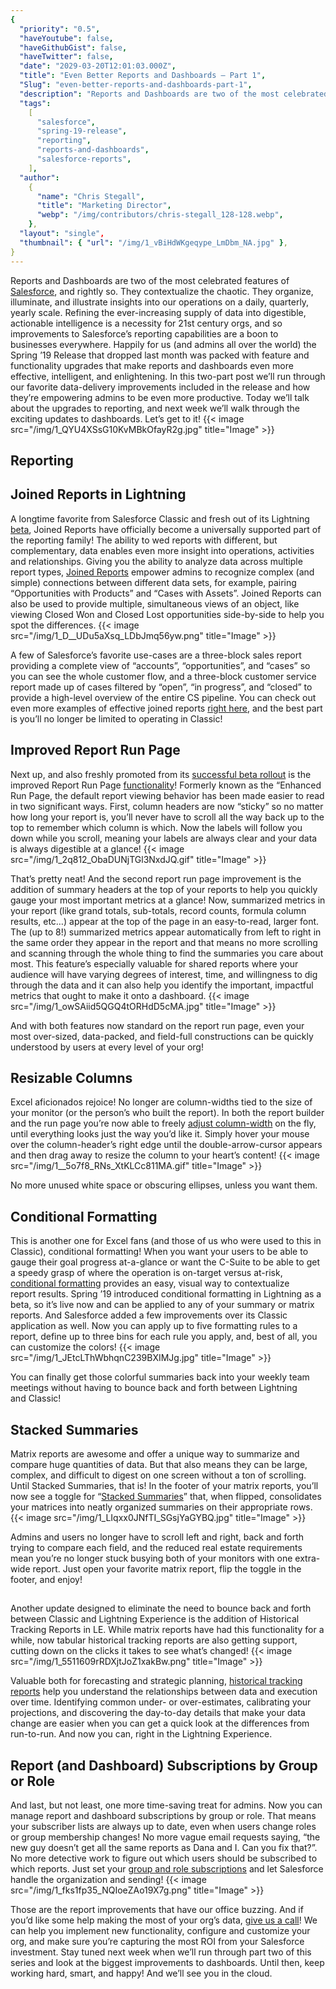 ```yaml
---
{
  "priority": "0.5",
  "haveYoutube": false,
  "haveGithubGist": false,
  "haveTwitter": false,
  "date": "2029-03-20T12:01:03.000Z",
  "title": "Even Better Reports and Dashboards — Part 1",
  "Slug": "even-better-reports-and-dashboards-part-1",
  "description": "Reports and Dashboards are two of the most celebrated features of Salesforce, and rightly so. They contextualize the chaotic. They organize, illuminate, and illustrate insights into our operations on a daily, quarterly, yearly scale. Refining the ever-increasing supply of data into digestible, actionable intelligence is a necessity for 21st century orgs, and so improvements to Salesforce’s reporting capabilities are a boon to businesses everywhere..",
  "tags":
    [
      "salesforce",
      "spring-19-release",
      "reporting",
      "reports-and-dashboards",
      "salesforce-reports",
    ],
  "author":
    {
      "name": "Chris Stegall",
      "title": "Marketing Director",
      "webp": "/img/contributors/chris-stegall_128-128.webp",
    },
  "layout": "single",
  "thumbnail": { "url": "/img/1_vBiHdWKgeqype_LmDbm_NA.jpg" },
}
---
```


Reports and Dashboards are two of the most celebrated features of [Salesforce](https://www.salesforce.com/products/), and rightly so. They contextualize the chaotic. They organize, illuminate, and illustrate insights into our operations on a daily, quarterly, yearly scale. Refining the ever-increasing supply of data into digestible, actionable intelligence is a necessity for 21st century orgs, and so improvements to Salesforce’s reporting capabilities are a boon to businesses everywhere.
Happily for us (and admins all over the world) the Spring ’19 Release that dropped last month was packed with feature and functionality upgrades that make reports and dashboards even more effective, intelligent, and enlightening. In this two-part post we’ll run through our favorite data-delivery improvements included in the release and how they’re empowering admins to be even more productive.
Today we’ll talk about the upgrades to reporting, and next week we’ll walk through the exciting updates to dashboards.
Let’s get to it!
{{< image src="/img/1_QYU4XSsG10KvMBkOfayR2g.jpg" title="Image" >}}

## Reporting

## Joined Reports in Lightning

A longtime favorite from Salesforce Classic and fresh out of its Lightning [beta](https://releasenotes.docs.salesforce.com/en-us/summer18/release-notes/rn_rd_joined_reports.htm), Joined Reports have officially become a universally supported part of the reporting family!
The ability to wed reports with different, but complementary, data enables even more insight into operations, activities and relationships. Giving you the ability to analyze data across multiple report types, [Joined Reports](https://releasenotes.docs.salesforce.com/en-us/spring19/release-notes/rn_rd_joined_reports.htm) empower admins to recognize complex (and simple) connections between different data sets, for example, pairing “Opportunities with Products” and “Cases with Assets”. Joined Reports can also be used to provide multiple, simultaneous views of an object, like viewing Closed Won and Closed Lost opportunities side-by-side to help you spot the differences.
{{< image src="/img/1_D__UDu5aXsq_LDbJmq56yw.png" title="Image" >}}

A few of Salesforce’s favorite use-cases are a three-block sales report providing a complete view of “accounts”, “opportunities”, and “cases” so you can see the whole customer flow, and a three-block customer service report made up of cases filtered by “open”, “in progress”, and “closed” to provide a high-level overview of the entire CS pipeline.
You can check out even more examples of effective joined reports [right here](https://help.salesforce.com/articleView?id=reports_examples_joined.htm&type=5), and the best part is you’ll no longer be limited to operating in Classic!

## Improved Report Run Page

Next up, and also freshly promoted from its [successful beta rollout](https://releasenotes.docs.salesforce.com/en-us/summer18/release-notes/rn_rd_reports_enhancedrunpage.htm) is the improved Report Run Page [functionality](https://releasenotes.docs.salesforce.com/en-us/spring19/release-notes/rn_rd_reports_run_page_ga.htm)! Formerly known as the “Enhanced Run Page, the default report viewing behavior has been made easier to read in two significant ways.
First, column headers are now “sticky” so no matter how long your report is, you’ll never have to scroll all the way back up to the top to remember which column is which. Now the labels will follow you down while you scroll, meaning your labels are always clear and your data is always digestible at a glance!
{{< image src="/img/1_2q812_ObaDUNjTGl3NxdJQ.gif" title="Image" >}}

That’s pretty neat!
And the second report run page improvement is the addition of summary headers at the top of your reports to help you quickly gauge your most important metrics at a glance! Now, summarized metrics in your report (like grand totals, sub-totals, record counts, formula column results, etc…) appear at the top of the page in an easy-to-read, larger font.
The (up to 8!) summarized metrics appear automatically from left to right in the same order they appear in the report and that means no more scrolling and scanning through the whole thing to find the summaries you care about most. This feature’s especially valuable for shared reports where your audience will have varying degrees of interest, time, and willingness to dig through the data and it can also help you identify the important, impactful metrics that ought to make it onto a dashboard.
{{< image src="/img/1_owSAiid5QGQ4tORHdD5cMA.jpg" title="Image" >}}

And with both features now standard on the report run page, even your most over-sized, data-packed, and field-full constructions can be quickly understood by users at every level of your org!

## Resizable Columns

Excel aficionados rejoice! No longer are column-widths tied to the size of your monitor (or the person’s who built the report). In both the report builder and the run page you’re now able to freely [adjust column-width](https://releasenotes.docs.salesforce.com/en-us/spring19/release-notes/rn_rd_reports_resizecolumn.htm) on the fly, until everything looks just the way you’d like it.
Simply hover your mouse over the column-header’s right edge until the double-arrow-cursor appears and then drag away to resize the column to your heart’s content!
{{< image src="/img/1__5o7f8_RNs_XtKLCc811MA.gif" title="Image" >}}

No more unused white space or obscuring ellipses, unless you want them.

## Conditional Formatting

This is another one for Excel fans (and those of us who were used to this in Classic), conditional formatting! When you want your users to be able to gauge their goal progress at-a-glance or want the C-Suite to be able to get a speedy grasp of where the operation is on-target versus at-risk, [conditional formatting](https://releasenotes.docs.salesforce.com/en-us/spring19/release-notes/rn_rd_reports_conditionalformat.htm) provides an easy, visual way to contextualize report results.
Spring ’19 introduced conditional formatting in Lightning as a beta, so it’s live now and can be applied to any of your summary or matrix reports. And Salesforce added a few improvements over its Classic application as well. Now you can apply up to five formatting rules to a report, define up to three bins for each rule you apply, and, best of all, you can customize the colors!
{{< image src="/img/1_JEtcLThWbhqnC239BXIMJg.jpg" title="Image" >}}

You can finally get those colorful summaries back into your weekly team meetings without having to bounce back and forth between Lightning and Classic!

## Stacked Summaries

Matrix reports are awesome and offer a unique way to summarize and compare huge quantities of data. But that also means they can be large, complex, and difficult to digest on one screen without a ton of scrolling. Until Stacked Summaries, that is!
In the footer of your matrix reports, you’ll now see a toggle for “[Stacked Summaries](https://releasenotes.docs.salesforce.com/en-us/spring19/release-notes/rn_rd_reports_stackedsummaries.htm)” that, when flipped, consolidates your matrices into neatly organized summaries on their appropriate rows.
{{< image src="/img/1_LIqxx0JNfTI_SGsjYaGYBQ.jpg" title="Image" >}}

Admins and users no longer have to scroll left and right, back and forth trying to compare each field, and the reduced real estate requirements mean you’re no longer stuck busying both of your monitors with one extra-wide report. Just open your favorite matrix report, flip the toggle in the footer, and enjoy!

##

Another update designed to eliminate the need to bounce back and forth between Classic and Lightning Experience is the addition of Historical Tracking Reports in LE. While matrix reports have had this functionality for a while, now tabular historical tracking reports are also getting support, cutting down on the clicks it takes to see what’s changed!
{{< image src="/img/1_5511609rRDXjtJoZ1xakBw.png" title="Image" >}}

Valuable both for forecasting and strategic planning, [historical tracking reports](https://releasenotes.docs.salesforce.com/en-us/spring19/release-notes/rn_rd_historical_tracking_lex.htm) help you understand the relationships between data and execution over time. Identifying common under- or over-estimates, calibrating your projections, and discovering the day-to-day details that make your data change are easier when you can get a quick look at the differences from run-to-run. And now you can, right in the Lightning Experience.

## Report (and Dashboard) Subscriptions by Group or Role

And last, but not least, one more time-saving treat for admins. Now you can manage report and dashboard subscriptions by group or role. That means your subscriber lists are always up to date, even when users change roles or group membership changes! No more vague email requests saying, “the new guy doesn’t get all the same reports as Dana and I. Can you fix that?”. No more detective work to figure out which users should be subscribed to which reports. Just set your [group and role subscriptions](https://releasenotes.docs.salesforce.com/en-us/spring19/release-notes/rn_rd_subscription.htm) and let Salesforce handle the organization and sending!
{{< image src="/img/1_fks1fp35_NQIoeZAo19X7g.png" title="Image" >}}

Those are the report improvements that have our office buzzing. And if you’d like some help making the most of your org’s data, [give us a call](https://www.mkpartners.com/article/contact/contact)! We can help you implement new functionality, configure and customize your org, and make sure you’re capturing the most ROI from your Salesforce investment.
Stay tuned next week when we’ll run through part two of this series and look at the biggest improvements to dashboards. Until then, keep working hard, smart, and happy! And we’ll see you in the cloud.
